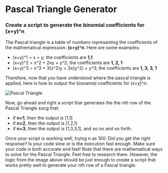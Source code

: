 # Pascal Triangle Generator
### Create a script to generate the binomial coefficients for (x+y)^n

The Pascal triangle is a table of numbers representing the coefficients of the mathematical expression: **(x+y)^n**. Here are some examples:

- (x+y)^1 = x + y; the coefficients are **1,1**
- (x+y)^2 = x^2 + 2xy + y^2; the coefficients are **1, 2, 1**
- (x+y)^3 = x^3 + 3(x^2)y + 3x(y^2) + y^3; the coefficients are **1, 3, 3, 1**

Therefore, now that you have understood where the pascal triangle is applied, here is how to output the bionamial coefficients for (x+y)^n:

![Pascal Triangle](https://www.w3resource.com/w3r_images/pascal-traingle.png)

Now, go ahead and right a script that generates the the nth row of the Pascal Triangle sucg that:
- if **n=1**, then the output is [1,1]
- if **n=2**, then the output is [1,2,1]
- if **n=3**, then the output is [1,3,3,1], and so on and so forth.

Once your script is working well, trying n as 100. Did you get the right response? Is your code slow or is the execution fast enough. Make sure your code is both accurate and fast!
Note that there are mathematical ways to solve for the Pascal Triangle. Feel free to research them. However, the logic from the image above should be just enough to create a script that works pretty well to generate your nth row of a Pascal triangle.